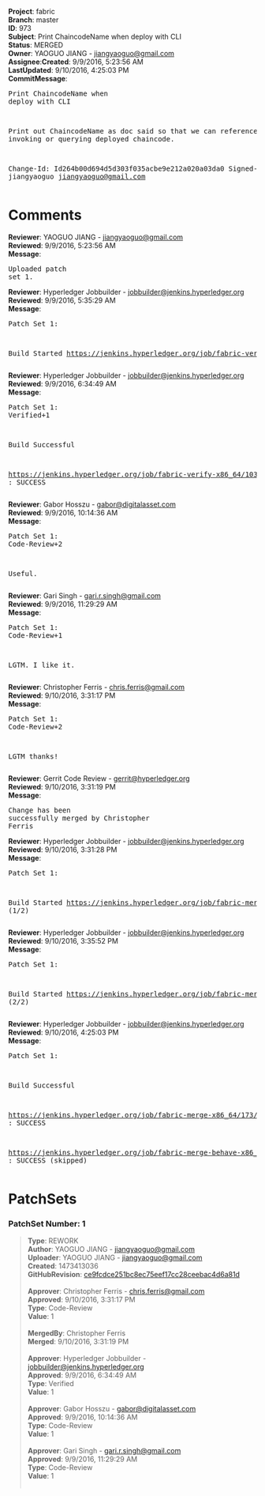 <strong>Project</strong>: fabric</br><strong>Branch</strong>: master<br><strong>ID</strong>: 973<br><strong>Subject</strong>: Print ChaincodeName when deploy with CLI<br><strong>Status</strong>: MERGED<br><strong>Owner</strong>: YAOGUO JIANG - jiangyaoguo@gmail.com<br><strong>Assignee</strong>:<strong>Created</strong>: 9/9/2016, 5:23:56 AM<br><strong>LastUpdated</strong>: 9/10/2016, 4:25:03 PM<br><strong>CommitMessage</strong>:<br><pre>Print ChaincodeName when deploy with CLI

Print out ChaincodeName as doc said so that we can reference it
when invoking or querying deployed chaincode.

Change-Id: Id264b00d694d5d303f035acbe9e212a020a03da0
Signed-off-by: jiangyaoguo <jiangyaoguo@gmail.com>
</pre><h1>Comments</h1><strong>Reviewer</strong>: YAOGUO JIANG - jiangyaoguo@gmail.com<br><strong>Reviewed</strong>: 9/9/2016, 5:23:56 AM<br><strong>Message</strong>: <pre>Uploaded patch set 1.</pre><strong>Reviewer</strong>: Hyperledger Jobbuilder - jobbuilder@jenkins.hyperledger.org<br><strong>Reviewed</strong>: 9/9/2016, 5:35:29 AM<br><strong>Message</strong>: <pre>Patch Set 1:

Build Started https://jenkins.hyperledger.org/job/fabric-verify-x86_64/1039/</pre><strong>Reviewer</strong>: Hyperledger Jobbuilder - jobbuilder@jenkins.hyperledger.org<br><strong>Reviewed</strong>: 9/9/2016, 6:34:49 AM<br><strong>Message</strong>: <pre>Patch Set 1: Verified+1

Build Successful 

https://jenkins.hyperledger.org/job/fabric-verify-x86_64/1039/ : SUCCESS</pre><strong>Reviewer</strong>: Gabor Hosszu - gabor@digitalasset.com<br><strong>Reviewed</strong>: 9/9/2016, 10:14:36 AM<br><strong>Message</strong>: <pre>Patch Set 1: Code-Review+2

Useful.</pre><strong>Reviewer</strong>: Gari Singh - gari.r.singh@gmail.com<br><strong>Reviewed</strong>: 9/9/2016, 11:29:29 AM<br><strong>Message</strong>: <pre>Patch Set 1: Code-Review+1

LGTM.  I like it.</pre><strong>Reviewer</strong>: Christopher Ferris - chris.ferris@gmail.com<br><strong>Reviewed</strong>: 9/10/2016, 3:31:17 PM<br><strong>Message</strong>: <pre>Patch Set 1: Code-Review+2

LGTM thanks!</pre><strong>Reviewer</strong>: Gerrit Code Review - gerrit@hyperledger.org<br><strong>Reviewed</strong>: 9/10/2016, 3:31:19 PM<br><strong>Message</strong>: <pre>Change has been successfully merged by Christopher Ferris</pre><strong>Reviewer</strong>: Hyperledger Jobbuilder - jobbuilder@jenkins.hyperledger.org<br><strong>Reviewed</strong>: 9/10/2016, 3:31:28 PM<br><strong>Message</strong>: <pre>Patch Set 1:

Build Started https://jenkins.hyperledger.org/job/fabric-merge-x86_64/173/ (1/2)</pre><strong>Reviewer</strong>: Hyperledger Jobbuilder - jobbuilder@jenkins.hyperledger.org<br><strong>Reviewed</strong>: 9/10/2016, 3:35:52 PM<br><strong>Message</strong>: <pre>Patch Set 1:

Build Started https://jenkins.hyperledger.org/job/fabric-merge-behave-x86_64/3/ (2/2)</pre><strong>Reviewer</strong>: Hyperledger Jobbuilder - jobbuilder@jenkins.hyperledger.org<br><strong>Reviewed</strong>: 9/10/2016, 4:25:03 PM<br><strong>Message</strong>: <pre>Patch Set 1:

Build Successful 

https://jenkins.hyperledger.org/job/fabric-merge-x86_64/173/ : SUCCESS

https://jenkins.hyperledger.org/job/fabric-merge-behave-x86_64/3/ : SUCCESS (skipped)</pre><h1>PatchSets</h1><h3>PatchSet Number: 1</h3><blockquote><strong>Type</strong>: REWORK<br><strong>Author</strong>: YAOGUO JIANG - jiangyaoguo@gmail.com<br><strong>Uploader</strong>: YAOGUO JIANG - jiangyaoguo@gmail.com<br><strong>Created</strong>: 1473413036<br><strong>GitHubRevision</strong>: [ce9fcdce251bc8ec75eef17cc28ceebac4d6a81d](https://github.com/hyperledger/fabric/commit/ce9fcdce251bc8ec75eef17cc28ceebac4d6a81d)<br><br><strong>Approver</strong>: Christopher Ferris - chris.ferris@gmail.com<br><strong>Approved</strong>: 9/10/2016, 3:31:17 PM<br><strong>Type</strong>: Code-Review<br><strong>Value</strong>: 1<br><br><strong>MergedBy</strong>: Christopher Ferris<br><strong>Merged</strong>: 9/10/2016, 3:31:19 PM<br><br><strong>Approver</strong>: Hyperledger Jobbuilder - jobbuilder@jenkins.hyperledger.org<br><strong>Approved</strong>: 9/9/2016, 6:34:49 AM<br><strong>Type</strong>: Verified<br><strong>Value</strong>: 1<br><br><strong>Approver</strong>: Gabor Hosszu - gabor@digitalasset.com<br><strong>Approved</strong>: 9/9/2016, 10:14:36 AM<br><strong>Type</strong>: Code-Review<br><strong>Value</strong>: 1<br><br><strong>Approver</strong>: Gari Singh - gari.r.singh@gmail.com<br><strong>Approved</strong>: 9/9/2016, 11:29:29 AM<br><strong>Type</strong>: Code-Review<br><strong>Value</strong>: 1<br><br></blockquote>